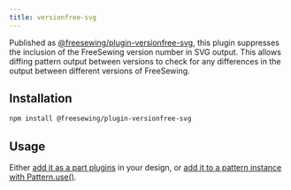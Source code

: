 ```yaml
---
title: versionfree-svg
---
```


Published as [@freesewing/plugin-versionfree-svg][1], this plugin suppresses
the inclusion of the FreeSewing version number in SVG output.  This allows
diffing pattern output between versions to check for any differences in the
output between different versions of FreeSewing.

## Installation

```sh
npm install @freesewing/plugin-versionfree-svg
```

## Usage

Either [add it as a part plugins](/reference/api/part/config/plugins) in your
design, or [add it to a pattern instance with
Pattern.use()](/reference/api/pattern/use).

[1]: https://www.npmjs.com/package/@freesewing/plugin-versionfree-svg

